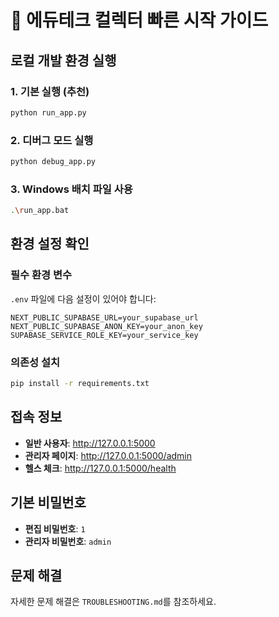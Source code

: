 # 🚀 에듀테크 컬렉터 빠른 시작 가이드

## 로컬 개발 환경 실행

### 1. 기본 실행 (추천)
```bash
python run_app.py
```

### 2. 디버그 모드 실행
```bash
python debug_app.py
```

### 3. Windows 배치 파일 사용
```bash
.\run_app.bat
```

## 환경 설정 확인

### 필수 환경 변수
`.env` 파일에 다음 설정이 있어야 합니다:
```env
NEXT_PUBLIC_SUPABASE_URL=your_supabase_url
NEXT_PUBLIC_SUPABASE_ANON_KEY=your_anon_key
SUPABASE_SERVICE_ROLE_KEY=your_service_key
```

### 의존성 설치
```bash
pip install -r requirements.txt
```

## 접속 정보
- **일반 사용자**: http://127.0.0.1:5000
- **관리자 페이지**: http://127.0.0.1:5000/admin
- **헬스 체크**: http://127.0.0.1:5000/health

## 기본 비밀번호
- **편집 비밀번호**: `1`
- **관리자 비밀번호**: `admin`

## 문제 해결
자세한 문제 해결은 `TROUBLESHOOTING.md`를 참조하세요.